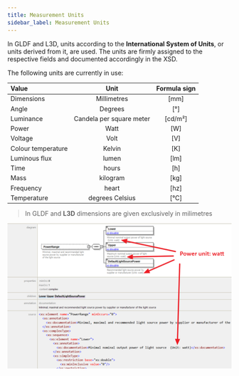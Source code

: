 ```yaml
---
title: Measurement Units
sidebar_label: Measurement Units
---
```


In GLDF and L3D, units according to the **International System of Units**, or units derived from it, are used. The units are firmly assigned to the respective fields and documented accordingly in the XSD.


The following units are currently in use:



|**Value**|**Unit**|**Formula sign**|
| :--- | :------: | :------: |
| Dimensions | Millimetres | \[mm\] | 
| Angle | Degrees | \[°\] | 
| Luminance | Candela per square meter | \[cd/m²\] | 
| Power | Watt | \[W\] | 
| Voltage | Volt | \[V\] | 
| Colour temperature | Kelvin | \[K\] | 
| Luminous flux | lumen | \[lm\] | 
| Time | hours | \[h\] | 
| Mass | kilogram | \[kg\] | 
| Frequency | heart | \[hz\] | 
| Temperature | degrees Celsius | \[°C\] | 



> In GLDF and **L3D** dimensions are given exclusively in milimetres



<img src="/img//docs/conventions/gldf_measuring_units.webp" alt="Measurement Units" width="950" />
